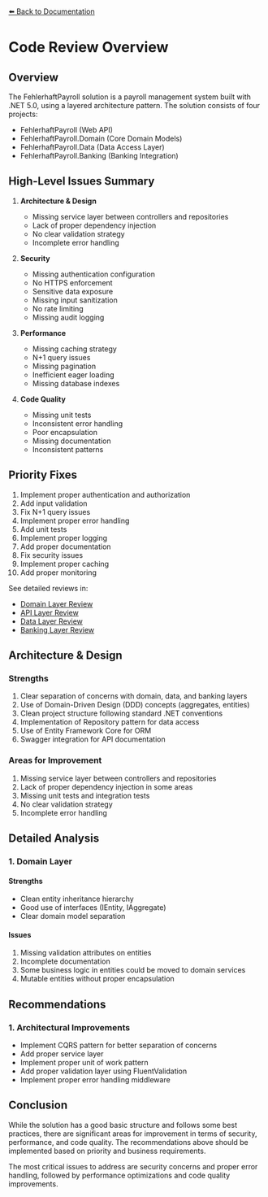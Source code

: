 [⬅️ Back to Documentation](../README.md)

# Code Review Overview

## Overview
The FehlerhaftPayroll solution is a payroll management system built with .NET 5.0, using a layered architecture pattern. The solution consists of four projects:

- FehlerhaftPayroll (Web API)
- FehlerhaftPayroll.Domain (Core Domain Models)
- FehlerhaftPayroll.Data (Data Access Layer)
- FehlerhaftPayroll.Banking (Banking Integration)

## High-Level Issues Summary

1. **Architecture & Design**
   - Missing service layer between controllers and repositories
   - Lack of proper dependency injection
   - No clear validation strategy
   - Incomplete error handling

2. **Security**
   - Missing authentication configuration
   - No HTTPS enforcement
   - Sensitive data exposure
   - Missing input sanitization
   - No rate limiting
   - Missing audit logging

3. **Performance**
   - Missing caching strategy
   - N+1 query issues
   - Missing pagination
   - Inefficient eager loading
   - Missing database indexes

4. **Code Quality**
   - Missing unit tests
   - Inconsistent error handling
   - Poor encapsulation
   - Missing documentation
   - Inconsistent patterns

## Priority Fixes

1. Implement proper authentication and authorization
2. Add input validation
3. Fix N+1 query issues
4. Implement proper error handling
5. Add unit tests
6. Implement proper logging
7. Add proper documentation
8. Fix security issues
9. Implement proper caching
10. Add proper monitoring

See detailed reviews in:
- [Domain Layer Review](domain-review.md)
- [API Layer Review](api-review.md)
- [Data Layer Review](data-review.md)
- [Banking Layer Review](banking-review.md)

## Architecture & Design

### Strengths
1. Clear separation of concerns with domain, data, and banking layers
2. Use of Domain-Driven Design (DDD) concepts (aggregates, entities)
3. Clean project structure following standard .NET conventions
4. Implementation of Repository pattern for data access
5. Use of Entity Framework Core for ORM
6. Swagger integration for API documentation

### Areas for Improvement
1. Missing service layer between controllers and repositories
2. Lack of proper dependency injection in some areas
3. Missing unit tests and integration tests
4. No clear validation strategy
5. Incomplete error handling

## Detailed Analysis

### 1. Domain Layer

#### Strengths
- Clean entity inheritance hierarchy
- Good use of interfaces (IEntity, IAggregate)
- Clear domain model separation

#### Issues
1. Missing validation attributes on entities
2. Incomplete documentation
3. Some business logic in entities could be moved to domain services
4. Mutable entities without proper encapsulation

## Recommendations

### 1. Architectural Improvements
- Implement CQRS pattern for better separation of concerns
- Add proper service layer
- Implement proper unit of work pattern
- Add proper validation layer using FluentValidation
- Implement proper error handling middleware

## Conclusion

While the solution has a good basic structure and follows some best practices, there are significant areas for improvement in terms of security, performance, and code quality. The recommendations above should be implemented based on priority and business requirements.

The most critical issues to address are security concerns and proper error handling, followed by performance optimizations and code quality improvements.
